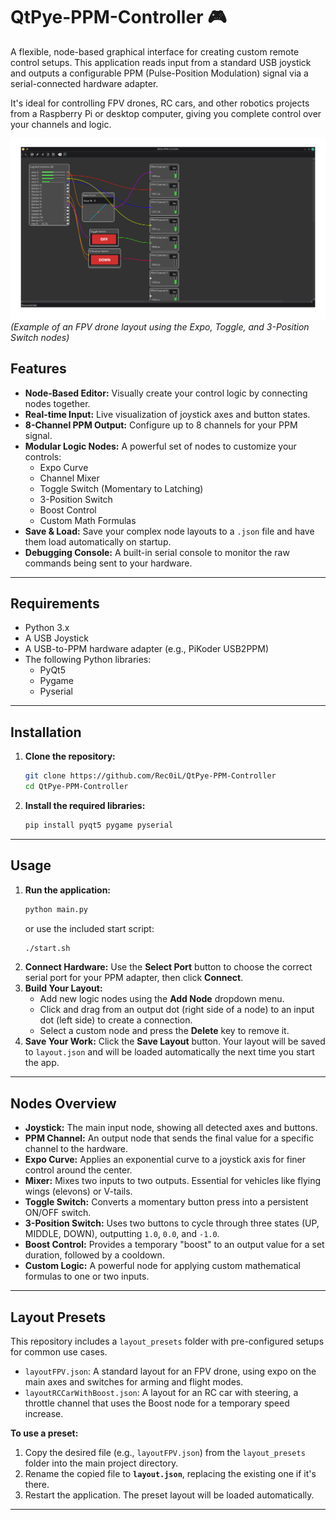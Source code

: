 # QtPye-PPM-Controller 🎮

A flexible, node-based graphical interface for creating custom remote control setups. This application reads input from a standard USB joystick and outputs a configurable PPM (Pulse-Position Modulation) signal via a serial-connected hardware adapter.

It's ideal for controlling FPV drones, RC cars, and other robotics projects from a Raspberry Pi or desktop computer, giving you complete control over your channels and logic.

![FPV Drone Layout](image_69a278.png)
*(Example of an FPV drone layout using the Expo, Toggle, and 3-Position Switch nodes)*

## Features

* **Node-Based Editor:** Visually create your control logic by connecting nodes together.
* **Real-time Input:** Live visualization of joystick axes and button states.
* **8-Channel PPM Output:** Configure up to 8 channels for your PPM signal.
* **Modular Logic Nodes:** A powerful set of nodes to customize your controls:
    * Expo Curve
    * Channel Mixer
    * Toggle Switch (Momentary to Latching)
    * 3-Position Switch
    * Boost Control
    * Custom Math Formulas
* **Save & Load:** Save your complex node layouts to a `.json` file and have them load automatically on startup.
* **Debugging Console:** A built-in serial console to monitor the raw commands being sent to your hardware.

---

## Requirements

* Python 3.x
* A USB Joystick
* A USB-to-PPM hardware adapter (e.g., PiKoder USB2PPM)
* The following Python libraries:
    * PyQt5
    * Pygame
    * Pyserial

---

## Installation

1.  **Clone the repository:**
    ```bash
    git clone https://github.com/Rec0iL/QtPye-PPM-Controller
    cd QtPye-PPM-Controller
    ```

2.  **Install the required libraries:**
    ```bash
    pip install pyqt5 pygame pyserial
    ```

---

## Usage

1.  **Run the application:**
    ```bash
    python main.py
    ```
    or use the included start script:
    ```bash
    ./start.sh
    ```
2.  **Connect Hardware:** Use the **Select Port** button to choose the correct serial port for your PPM adapter, then click **Connect**.
3.  **Build Your Layout:**
    * Add new logic nodes using the **Add Node** dropdown menu.
    * Click and drag from an output dot (right side of a node) to an input dot (left side) to create a connection.
    * Select a custom node and press the **Delete** key to remove it.
4.  **Save Your Work:** Click the **Save Layout** button. Your layout will be saved to `layout.json` and will be loaded automatically the next time you start the app.

---

## Nodes Overview

* **Joystick:** The main input node, showing all detected axes and buttons.
* **PPM Channel:** An output node that sends the final value for a specific channel to the hardware.
* **Expo Curve:** Applies an exponential curve to a joystick axis for finer control around the center.
* **Mixer:** Mixes two inputs to two outputs. Essential for vehicles like flying wings (elevons) or V-tails.
* **Toggle Switch:** Converts a momentary button press into a persistent ON/OFF switch.
* **3-Position Switch:** Uses two buttons to cycle through three states (UP, MIDDLE, DOWN), outputting `1.0`, `0.0`, and `-1.0`.
* **Boost Control:** Provides a temporary "boost" to an output value for a set duration, followed by a cooldown.
* **Custom Logic:** A powerful node for applying custom mathematical formulas to one or two inputs.

---

## Layout Presets

This repository includes a `layout_presets` folder with pre-configured setups for common use cases.

* `layoutFPV.json`: A standard layout for an FPV drone, using expo on the main axes and switches for arming and flight modes.
* `layoutRCCarWithBoost.json`: A layout for an RC car with steering, a throttle channel that uses the Boost node for a temporary speed increase.

**To use a preset:**

1.  Copy the desired file (e.g., `layoutFPV.json`) from the `layout_presets` folder into the main project directory.
2.  Rename the copied file to **`layout.json`**, replacing the existing one if it's there.
3.  Restart the application. The preset layout will be loaded automatically.

---
